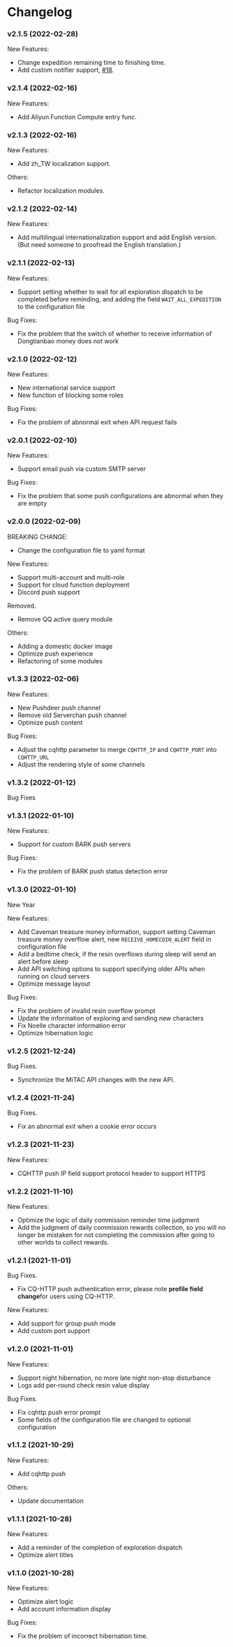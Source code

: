# Changelog


### v2.1.5 (2022-02-28)

New Features:

- Change expedition remaining time to finishing time.
- Add custom notifier support, [#18](https://github.com/Xm798/Genshin-Dailynote-Helper/issues/18).

### v2.1.4 (2022-02-16)

New Features:

- Add Aliyun Function Compute entry func.

### v2.1.3 (2022-02-16)

New Features:

- Add zh_TW localization support.

Others:

- Refactor localization modules.

### v2.1.2 (2022-02-14)

New Features:

- Add multilingual internationalization support and add English version. (But need someone to proofread the English translation.)

### v2.1.1 (2022-02-13)

New Features:

- Support setting whether to wait for all exploration dispatch to be completed before reminding, and adding the field `WAIT_ALL_EXPEDITION` to the configuration file
  
Bug Fixes:

- Fix the problem that the switch of whether to receive information of Dongtianbao money does not work

### v2.1.0 (2022-02-12)

New Features:

- New international service support
- New function of blocking some roles

Bug Fixes:

- Fix the problem of abnormal exit when API request fails

### v2.0.1 (2022-02-10)

New Features:

- Support email push via custom SMTP server

Bug Fixes:

- Fix the problem that some push configurations are abnormal when they are empty

### v2.0.0 (2022-02-09)

BREAKING CHANGE:

- Change the configuration file to yaml format

New Features:

- Support multi-account and multi-role
- Support for cloud function deployment
- Discord push support

Removed.

- Remove QQ active query module

Others:

- Adding a domestic docker image
- Optimize push experience
- Refactoring of some modules


### v1.3.3 (2022-02-06)

New Features:

- New Pushdeer push channel
- Remove old Serverchan push channel
- Optimize push content

Bug Fixes:

- Adjust the cqhttp parameter to merge `CQHTTP_IP` and `CQHTTP_PORT` into `CQHTTP_URL`
- Adjust the rendering style of some channels

### v1.3.2 (2022-01-12)

Bug Fixes

### v1.3.1 (2022-01-10)

New Features:

- Support for custom BARK push servers

Bug Fixes:

- Fix the problem of BARK push status detection error

### v1.3.0 (2022-01-10)

New Year

New Features:

- Add Caveman treasure money information, support setting Caveman treasure money overflow alert, new `RECEIVE_HOMECOIN_ALERT` field in configuration file
- Add a bedtime check, if the resin overflows during sleep will send an alert before sleep
- Add API switching options to support specifying older APIs when running on cloud servers
- Optimize message layout

Bug Fixes:

- Fix the problem of invalid resin overflow prompt
- Update the information of exploring and sending new characters
- Fix Noelle character information error
- Optimize hibernation logic

### v1.2.5 (2021-12-24)

Bug Fixes.

- Synchronize the MiTAC API changes with the new API.

### v1.2.4 (2021-11-24)

Bug Fixes.

- Fix an abnormal exit when a cookie error occurs

### v1.2.3 (2021-11-23)

New Features:

- CQHTTP push IP field support protocol header to support HTTPS

### v1.2.2 (2021-11-10)

New Features:

- Optimize the logic of daily commission reminder time judgment
- Add the judgment of daily commission rewards collection, so you will no longer be mistaken for not completing the commission after going to other worlds to collect rewards.

### v1.2.1 (2021-11-01)

Bug Fixes.

- Fix CQ-HTTP push authentication error, please note **profile field change**for users using CQ-HTTP.

New Features:

- Add support for group push mode
- Add custom port support

### v1.2.0 (2021-11-01)

New Features:

- Support night hibernation, no more late night non-stop disturbance
- Logs add per-round check resin value display

Bug Fixes.
- Fix cqhttp push error prompt
- Some fields of the configuration file are changed to optional configuration

### v1.1.2 (2021-10-29)

New Features:

- Add cqhttp push

Others:
- Update documentation

### v1.1.1 (2021-10-28)

New Features:

- Add a reminder of the completion of exploration dispatch
- Optimize alert titles

### v1.1.0 (2021-10-28)

New Features:
- Optimize alert logic
- Add account information display

Bug Fixes:
- Fix the problem of incorrect hibernation time.
